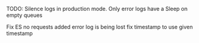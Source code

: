 

TODO:
Silence logs in production mode. Only error logs
have a Sleep on empty queues


Fix ES no requests added error log is being lost
fix timestamp to use given timestamp
